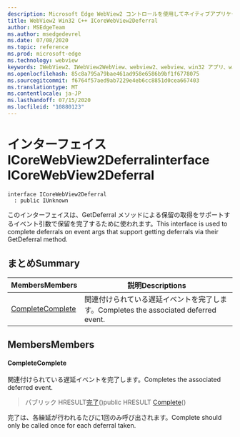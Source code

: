 ```yaml
---
description: Microsoft Edge WebView2 コントロールを使用してネイティブアプリケーションに web 技術 (HTML、CSS、JavaScript) を埋め込む
title: WebView2 Win32 C++ ICoreWebView2Deferral
author: MSEdgeTeam
ms.author: msedgedevrel
ms.date: 07/08/2020
ms.topic: reference
ms.prod: microsoft-edge
ms.technology: webview
keywords: IWebView2、IWebView2WebView、webview2、webview、win32 アプリ、win32、edge、ICoreWebView2、ICoreWebView2Controller、browser control、edge html、ICoreWebView2Deferral
ms.openlocfilehash: 85c8a795a79bae461ad958e6586b9bf1f6778075
ms.sourcegitcommit: f6764f57aed9ab7229e4eb6cc8851d0cea667403
ms.translationtype: MT
ms.contentlocale: ja-JP
ms.lasthandoff: 07/15/2020
ms.locfileid: "10880123"
---
```

# <span data-ttu-id="45f3d-104">インターフェイス ICoreWebView2Deferral</span><span class="sxs-lookup"><span data-stu-id="45f3d-104">interface ICoreWebView2Deferral</span></span> 

```
interface ICoreWebView2Deferral
  : public IUnknown
```

<span data-ttu-id="45f3d-105">このインターフェイスは、GetDeferral メソッドによる保留の取得をサポートするイベント引数で保留を完了するために使われます。</span><span class="sxs-lookup"><span data-stu-id="45f3d-105">This interface is used to complete deferrals on event args that support getting deferrals via their GetDeferral method.</span></span>

## <span data-ttu-id="45f3d-106">まとめ</span><span class="sxs-lookup"><span data-stu-id="45f3d-106">Summary</span></span>

 <span data-ttu-id="45f3d-107">Members</span><span class="sxs-lookup"><span data-stu-id="45f3d-107">Members</span></span>                        | <span data-ttu-id="45f3d-108">説明</span><span class="sxs-lookup"><span data-stu-id="45f3d-108">Descriptions</span></span>
--------------------------------|---------------------------------------------
[<span data-ttu-id="45f3d-109">Complete</span><span class="sxs-lookup"><span data-stu-id="45f3d-109">Complete</span></span>](#complete) | <span data-ttu-id="45f3d-110">関連付けられている遅延イベントを完了します。</span><span class="sxs-lookup"><span data-stu-id="45f3d-110">Completes the associated deferred event.</span></span>

## <span data-ttu-id="45f3d-111">Members</span><span class="sxs-lookup"><span data-stu-id="45f3d-111">Members</span></span>

#### <span data-ttu-id="45f3d-112">Complete</span><span class="sxs-lookup"><span data-stu-id="45f3d-112">Complete</span></span> 

<span data-ttu-id="45f3d-113">関連付けられている遅延イベントを完了します。</span><span class="sxs-lookup"><span data-stu-id="45f3d-113">Completes the associated deferred event.</span></span>

> <span data-ttu-id="45f3d-114">パブリック HRESULT[完了](#complete)()</span><span class="sxs-lookup"><span data-stu-id="45f3d-114">public HRESULT [Complete](#complete)()</span></span>

<span data-ttu-id="45f3d-115">完了は、各繰延が行われるたびに1回のみ呼び出されます。</span><span class="sxs-lookup"><span data-stu-id="45f3d-115">Complete should only be called once for each deferral taken.</span></span>

